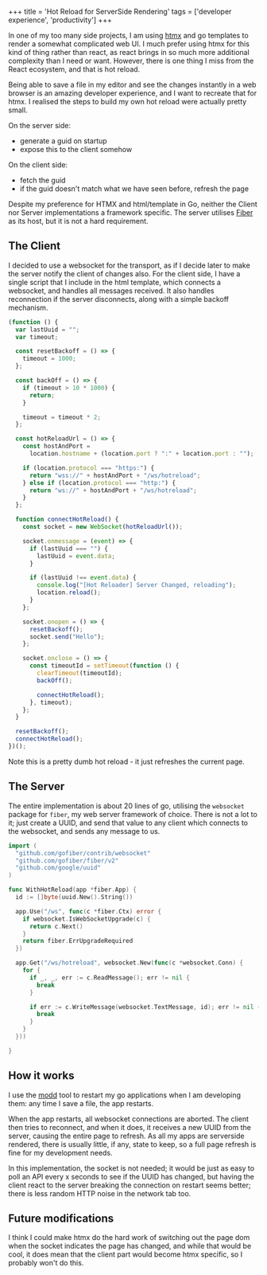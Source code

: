 +++
title = 'Hot Reload for ServerSide Rendering'
tags = ['developer experience', 'productivity']
+++


In one of my too many side projects, I am using [htmx] and go templates to render a somewhat complicated web UI.  I much prefer using htmx for this kind of thing rather than react, as react brings in so much more additional complexity than I need or want.  However, there is one thing I miss from the React ecosystem, and that is hot reload.

Being able to save a file in my editor and see the changes instantly in a web browser is an amazing developer experience, and I want to recreate that for htmx.  I realised the steps to build my own hot reload were actually pretty small.

On the server side:
* generate a guid on startup
* expose this to the client somehow

On the client side:
* fetch the guid
* if the guid doesn't match what we have seen before, refresh the page

Despite my preference for HTMX and html/template in Go, neither the Client nor Server implementations a framework specific.  The server utilises [Fiber] as its host, but it is not a hard requirement.

## The Client

I decided to use a websocket for the transport, as if I decide later to make the server notify the client of changes also.  For the client side, I have a single script that I include in the html template, which connects a websocket, and handles all messages received.  It also handles reconnection if the server disconnects, along with a simple backoff mechanism.

```js
(function () {
  var lastUuid = "";
  var timeout;

  const resetBackoff = () => {
    timeout = 1000;
  };

  const backOff = () => {
    if (timeout > 10 * 1000) {
      return;
    }

    timeout = timeout * 2;
  };

  const hotReloadUrl = () => {
    const hostAndPort =
      location.hostname + (location.port ? ":" + location.port : "");

    if (location.protocol === "https:") {
      return "wss://" + hostAndPort + "/ws/hotreload";
    } else if (location.protocol === "http:") {
      return "ws://" + hostAndPort + "/ws/hotreload";
    }
  };

  function connectHotReload() {
    const socket = new WebSocket(hotReloadUrl());

    socket.onmessage = (event) => {
      if (lastUuid === "") {
        lastUuid = event.data;
      }

      if (lastUuid !== event.data) {
        console.log("[Hot Reloader] Server Changed, reloading");
        location.reload();
      }
    };

    socket.onopen = () => {
      resetBackoff();
      socket.send("Hello");
    };

    socket.onclose = () => {
      const timeoutId = setTimeout(function () {
        clearTimeout(timeoutId);
        backOff();

        connectHotReload();
      }, timeout);
    };
  }

  resetBackoff();
  connectHotReload();
})();
```

Note this is a pretty dumb hot reload - it just refreshes the current page.

## The Server

The entire implementation is about 20 lines of go, utilising the `websocket` package for `fiber`, my web server framework of choice.  There is not a lot to it; just create a UUID, and send that value to any client which connects to the websocket, and sends any message to us.


```go
import (
  "github.com/gofiber/contrib/websocket"
  "github.com/gofiber/fiber/v2"
  "github.com/google/uuid"
)

func WithHotReload(app *fiber.App) {
  id := []byte(uuid.New().String())

  app.Use("/ws", func(c *fiber.Ctx) error {
    if websocket.IsWebSocketUpgrade(c) {
      return c.Next()
    }
    return fiber.ErrUpgradeRequired
  })

  app.Get("/ws/hotreload", websocket.New(func(c *websocket.Conn) {
    for {
      if _, _, err := c.ReadMessage(); err != nil {
        break
      }

      if err := c.WriteMessage(websocket.TextMessage, id); err != nil {
        break
      }
    }
  }))

}
```


## How it works

I use the [modd] tool to restart my go applications when I am developing them: any time I save a file, the app restarts.

When the app restarts, all websocket connections are aborted.  The client then tries to reconnect, and when it does, it receives a new UUID from the server, causing the entire page to refresh.  As all my apps are serverside rendered, there is usually little, if any, state to keep, so a full page refresh is fine for my development needs.

In this implementation, the socket is not needed; it would be just as easy to poll an API every x seconds to see if the UUID has changed, but having the client react to the server breaking the connection on restart seems better; there is less random HTTP noise in the network tab too.

## Future modifications

I think I could make htmx do the hard work of switching out the page dom when the socket indicates the page has changed, and while that would be cool, it does mean that the client part would become htmx specific, so I probably won't do this.

[modd]: https://github.com/cortesi/modd/
[htmx]: https://htmx.org/
[fiber]: https://gofiber.io/